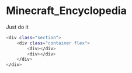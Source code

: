 # Minecraft_Encyclopedia
Just do it

```bash
<div class="section">
    <div class="container flex">
        <div></div>
        <div></div>
    </div>
</div>
```